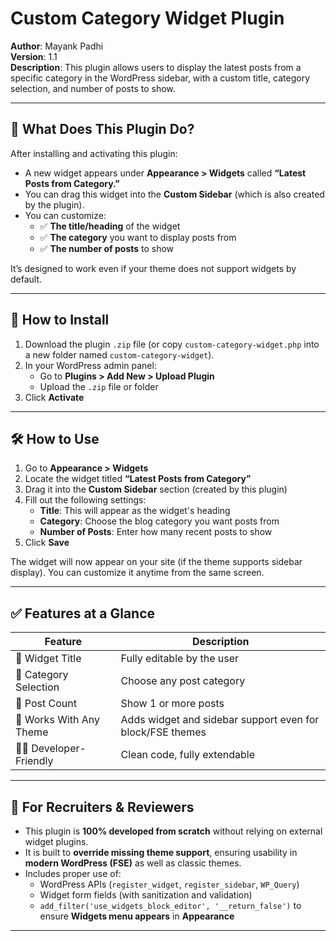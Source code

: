 # Custom Category Widget Plugin

**Author**: Mayank Padhi  
**Version**: 1.1  
**Description**: This plugin allows users to display the latest posts from a specific category in the WordPress sidebar, with a custom title, category selection, and number of posts to show.

---

## 📌 What Does This Plugin Do?

After installing and activating this plugin:

- A new widget appears under **Appearance > Widgets** called **“Latest Posts from Category.”**
- You can drag this widget into the **Custom Sidebar** (which is also created by the plugin).
- You can customize:
  - ✅ **The title/heading** of the widget
  - ✅ **The category** you want to display posts from
  - ✅ **The number of posts** to show

It’s designed to work even if your theme does not support widgets by default.

---

## 🚀 How to Install

1. Download the plugin `.zip` file (or copy `custom-category-widget.php` into a new folder named `custom-category-widget`).
2. In your WordPress admin panel:
   - Go to **Plugins > Add New > Upload Plugin**
   - Upload the `.zip` file or folder
3. Click **Activate**

---

## 🛠 How to Use

1. Go to **Appearance > Widgets**
2. Locate the widget titled **“Latest Posts from Category”**
3. Drag it into the **Custom Sidebar** section (created by this plugin)
4. Fill out the following settings:
   - **Title**: This will appear as the widget's heading
   - **Category**: Choose the blog category you want posts from
   - **Number of Posts**: Enter how many recent posts to show
5. Click **Save**

The widget will now appear on your site (if the theme supports sidebar display). You can customize it anytime from the same screen.

---

## ✅ Features at a Glance

| Feature | Description |
|--------|-------------|
| 🎯 Widget Title | Fully editable by the user |
| 📂 Category Selection | Choose any post category |
| 🔢 Post Count | Show 1 or more posts |
| 🧱 Works With Any Theme | Adds widget and sidebar support even for block/FSE themes |
| 👨‍💻 Developer-Friendly | Clean code, fully extendable |

---

## 🧠 For Recruiters & Reviewers

- This plugin is **100% developed from scratch** without relying on external widget plugins.
- It is built to **override missing theme support**, ensuring usability in **modern WordPress (FSE)** as well as classic themes.
- Includes proper use of:
  - WordPress APIs (`register_widget`, `register_sidebar`, `WP_Query`)
  - Widget form fields (with sanitization and validation)
  - `add_filter('use_widgets_block_editor', '__return_false')` to ensure **Widgets menu appears** in **Appearance**

---

